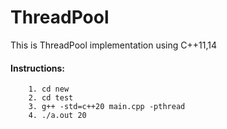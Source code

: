 # ThreadPool
This is ThreadPool implementation using C++11,14

#### Instructions:
        1. cd new
        2. cd test
        3. g++ -std=c++20 main.cpp -pthread
        4. ./a.out 20
